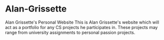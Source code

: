 # Alan-Grissette
Alan Grissette's Personal Website 
This is Alan Grissette's website which will act as a portfolio for any CS projects he participates in. These projects may range from university assignments to personal passion projects. 
